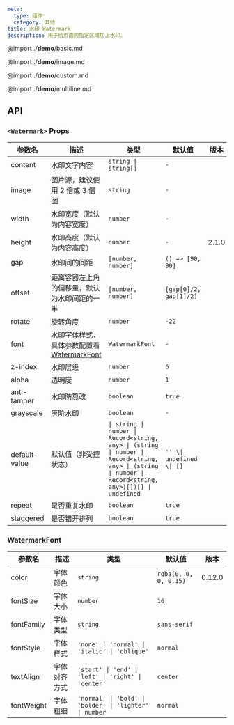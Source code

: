 ```yaml
meta:
  type: 组件
  category: 其他
title: 水印 Watermark
description: 用于给页面的指定区域加上水印。
```

@import ./**demo**/basic.md

@import ./**demo**/image.md

@import ./**demo**/custom.md

@import ./**demo**/multiline.md

## API

### `<Watermark>` Props

|参数名|描述|类型|默认值|版本|
|---|---|---|---|---|
|content|水印文字内容|`string \| string[]`|`-`||
|image|图片源，建议使用 2 倍或 3 倍图|`string`|`-`||
|width|水印宽度（默认为内容宽度）|`number`|`-`||
|height|水印高度（默认为内容高度）|`number`|`-`|2.1.0|
|gap|水印间的间距|`[number, number]`|`() => [90, 90]`||
|offset|距离容器左上角的偏移量，默认为水印间距的一半|`[number, number]`|`[gap[0]/2, gap[1]/2]`||
|rotate|旋转角度|`number`|`-22`||
|font|水印字体样式，具体参数配置看 [WatermarkFont](#WatermarkFont)|`WatermarkFont`|`-`||
|z-index|水印层级|`number`|`6`||
|alpha|透明度|`number`|`1`||
|anti-tamper|水印防篡改|`boolean`|`true`||
|grayscale|灰阶水印|`boolean`|`-`||
|default-value|默认值（非受控状态）|`\| string \| number \| Record<string, any> \| (string \| number \| Record<string, any> \| (string \| number \| Record<string, any>)[])[] \| undefined`|`'' \\| undefined \\| []`||
|repeat|是否重复水印|`boolean`|`true`||
|staggered|是否错开排列|`boolean`|`true`||

### WatermarkFont

|参数名|描述|类型|默认值|版本|
|---|---|---|---|---|
|color|字体颜色|`string`|`rgba(0, 0, 0, 0.15)`|0.12.0|
|fontSize|字体大小|`number`|`16`||
|fontFamily|字体类型|`string`|`sans-serif`||
|fontStyle|字体样式|`'none' \| 'normal' \| 'italic' \| 'oblique'`|`normal`||
|textAlign|字体对齐方式|`'start' \| 'end' \| 'left' \| 'right' \| 'center'`|`center`||
|fontWeight|字体粗细|`'normal' \| 'bold' \| 'bolder' \| 'lighter' \| number`|`normal`||